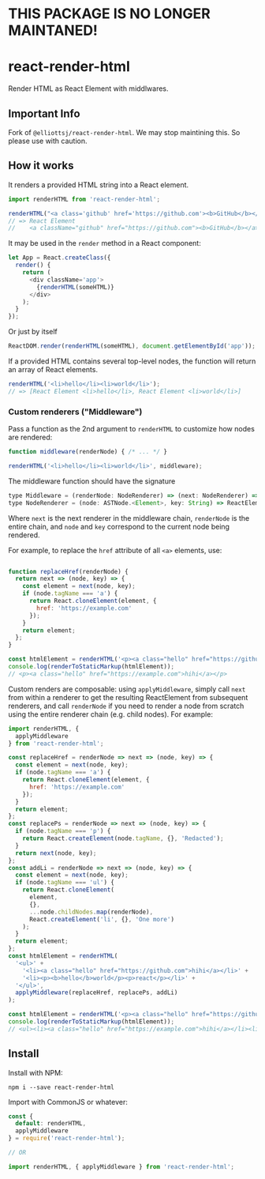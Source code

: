 # THIS PACKAGE IS NO LONGER MAINTANED!

# react-render-html
Render HTML as React Element with middlwares.

## Important Info
Fork of `@elliottsj/react-render-html`. We may stop maintining this. So please use with caution.

## How it works

It renders a provided HTML string into a React element.

```js
import renderHTML from 'react-render-html';

renderHTML("<a class='github' href='https://github.com'><b>GitHub</b></a>")
// => React Element
//    <a className="github" href="https://github.com"><b>GitHub</b></a>
```

It may be used in the `render` method in a React component:

```js
let App = React.createClass({
  render() {
    return (
      <div className='app'>
        {renderHTML(someHTML)}
      </div>
    );
  }
});
```

Or just by itself
```js
ReactDOM.render(renderHTML(someHTML), document.getElementById('app'));
```

If a provided HTML contains several top-level nodes, the function will return
an array of React elements.

```js
renderHTML('<li>hello</li><li>world</li>');
// => [React Element <li>hello</li>, React Element <li>world</li>]
```

### Custom renderers ("Middleware")

Pass a function as the 2nd argument to `renderHTML` to customize how nodes are rendered:
```js
function middleware(renderNode) { /* ... */ }

renderHTML('<li>hello</li><li>world</li>', middleware);
```

The middleware function should have the signature
```js
type Middleware = (renderNode: NodeRenderer) => (next: NodeRenderer) => NodeRenderer
type NodeRenderer = (node: ASTNode.<Element>, key: String) => ReactElement
```

Where `next` is the next renderer in the middleware chain, `renderNode` is the entire chain, and `node` and `key` correspond to the current node being rendered.

For example, to replace the `href` attribute of all `<a>` elements, use:
```js

function replaceHref(renderNode) {
  return next => (node, key) => {
    const element = next(node, key);
    if (node.tagName === 'a') {
      return React.cloneElement(element, {
        href: 'https://example.com'
      });
    }
    return element;
  };
}

const htmlElement = renderHTML('<p><a class="hello" href="https://github.com">hihi</a></p>', replaceHref);
console.log(renderToStaticMarkup(htmlElement));
// <p><a class="hello" href="https://example.com">hihi</a></p>
```

Custom renders are composable: using `applyMiddleware`, simply call `next` from within a renderer to get the resulting ReactElement from subsequent renderers, and call `renderNode` if you need to render a node from scratch using the entire renderer chain (e.g. child nodes). For example:
```js
import renderHTML, {
  applyMiddleware
} from 'react-render-html';

const replaceHref = renderNode => next => (node, key) => {
  const element = next(node, key);
  if (node.tagName === 'a') {
    return React.cloneElement(element, {
      href: 'https://example.com'
    });
  }
  return element;
};
const replacePs = renderNode => next => (node, key) => {
  if (node.tagName === 'p') {
    return React.createElement(node.tagName, {}, 'Redacted');
  }
  return next(node, key);
};
const addLi = renderNode => next => (node, key) => {
  const element = next(node, key);
  if (node.tagName === 'ul') {
    return React.cloneElement(
      element,
      {},
      ...node.childNodes.map(renderNode),
      React.createElement('li', {}, 'One more')
    );
  }
  return element;
};
const htmlElement = renderHTML(
  '<ul>' +
    '<li><a class="hello" href="https://github.com">hihi</a></li>' +
    '<li><p><b>hello</b>world</p><p>react</p></li>' +
  '</ul>',
  applyMiddleware(replaceHref, replacePs, addLi)
);

const htmlElement = renderHTML('<p><a class="hello" href="https://github.com">hihi</a></p>', replaceHref);
console.log(renderToStaticMarkup(htmlElement));
// <ul><li><a class="hello" href="https://example.com">hihi</a></li><li><p>Redacted</p><p>Redacted</p></li><li>One more</li></ul>
```

## Install

Install with NPM:

```
npm i --save react-render-html
```

Import with CommonJS or whatever:

```js
const {
  default: renderHTML,
  applyMiddleware
} = require('react-render-html');

// OR

import renderHTML, { applyMiddleware } from 'react-render-html';
```
